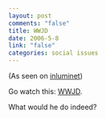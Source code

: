 ```yaml
--- 
layout: post
comments: "false"
title: WWJD
date: 2006-5-8
link: "false"
categories: social issues
---
```

(As seen on <a href="http://www.inluminent.com/" title="inluminet">inluminet</a>)

Go watch this: <a href="http://peacetakescourage.cf.huffingtonpost.com/animations/wwjd.html" title="WWJD">WWJD</a>.

What would he do indeed?
